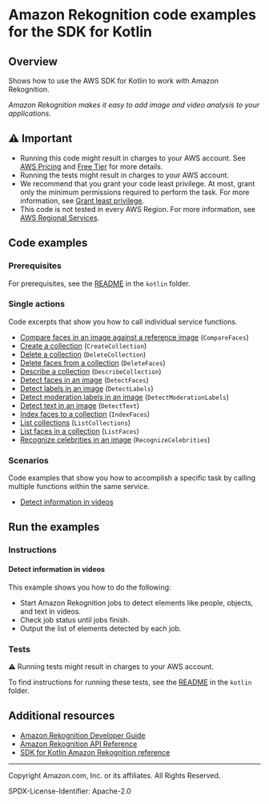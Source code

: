 <!--Generated by WRITEME on 2023-09-12 00:35:16.757450 (UTC)-->
# Amazon Rekognition code examples for the SDK for Kotlin

## Overview

Shows how to use the AWS SDK for Kotlin to work with Amazon Rekognition.

<!--custom.overview.start-->
<!--custom.overview.end-->

*Amazon Rekognition makes it easy to add image and video analysis to your applications.*

## ⚠ Important

* Running this code might result in charges to your AWS account. See [AWS Pricing](https://aws.amazon.com/pricing/?aws-products-pricing.sort-by=item.additionalFields.productNameLowercase&aws-products-pricing.sort-order=asc&awsf.Free%20Tier%20Type=*all&awsf.tech-category=*all) and [Free Tier](https://aws.amazon.com/free/?all-free-tier.sort-by=item.additionalFields.SortRank&all-free-tier.sort-order=asc&awsf.Free%20Tier%20Types=*all&awsf.Free%20Tier%20Categories=*all) for more details.
* Running the tests might result in charges to your AWS account.
* We recommend that you grant your code least privilege. At most, grant only the minimum permissions required to perform the task. For more information, see [Grant least privilege](https://docs.aws.amazon.com/IAM/latest/UserGuide/best-practices.html#grant-least-privilege).
* This code is not tested in every AWS Region. For more information, see [AWS Regional Services](https://aws.amazon.com/about-aws/global-infrastructure/regional-product-services).

<!--custom.important.start-->
<!--custom.important.end-->

## Code examples

### Prerequisites

For prerequisites, see the [README](../../README.md#Prerequisites) in the `kotlin` folder.


<!--custom.prerequisites.start-->
<!--custom.prerequisites.end-->

### Single actions

Code excerpts that show you how to call individual service functions.

* [Compare faces in an image against a reference image](bin/main/com/kotlin/rekognition/CompareFaces.kt#L48) (`CompareFaces`)
* [Create a collection](bin/main/com/kotlin/rekognition/CreateCollection.kt#L44) (`CreateCollection`)
* [Delete a collection](bin/main/com/kotlin/rekognition/DeleteCollection.kt#L44) (`DeleteCollection`)
* [Delete faces from a collection](bin/main/com/kotlin/rekognition/DeleteFacesFromCollection.kt#L43) (`DeleteFaces`)
* [Describe a collection](bin/main/com/kotlin/rekognition/DescribeCollection.kt#L44) (`DescribeCollection`)
* [Detect faces in an image](bin/main/com/kotlin/rekognition/DetectFaces.kt#L46) (`DetectFaces`)
* [Detect labels in an image](bin/main/com/kotlin/rekognition/DetectLabels.kt#L45) (`DetectLabels`)
* [Detect moderation labels in an image](bin/main/com/kotlin/rekognition/DetectModerationLabels.kt#L44) (`DetectModerationLabels`)
* [Detect text in an image](bin/main/com/kotlin/rekognition/DetectText.kt#L45) (`DetectText`)
* [Index faces to a collection](bin/main/com/kotlin/rekognition/AddFacesToCollection.kt#L48) (`IndexFaces`)
* [List collections](bin/main/com/kotlin/rekognition/ListCollections.kt#L27) (`ListCollections`)
* [List faces in a collection](bin/main/com/kotlin/rekognition/ListFacesInCollection.kt#L42) (`ListFaces`)
* [Recognize celebrities in an image](bin/main/com/kotlin/rekognition/RecognizeCelebrities.kt#L45) (`RecognizeCelebrities`)

### Scenarios

Code examples that show you how to accomplish a specific task by calling multiple
functions within the same service.

* [Detect information in videos](bin/main/com/kotlin/rekognition/VideoDetectFaces.kt)

## Run the examples

### Instructions


<!--custom.instructions.start-->
<!--custom.instructions.end-->



#### Detect information in videos

This example shows you how to do the following:

* Start Amazon Rekognition jobs to detect elements like people, objects, and text in videos.
* Check job status until jobs finish.
* Output the list of elements detected by each job.

<!--custom.scenario_prereqs.rekognition_VideoDetection.start-->
<!--custom.scenario_prereqs.rekognition_VideoDetection.end-->


<!--custom.scenarios.rekognition_VideoDetection.start-->
<!--custom.scenarios.rekognition_VideoDetection.end-->

### Tests

⚠ Running tests might result in charges to your AWS account.


To find instructions for running these tests, see the [README](../../README.md#Tests)
in the `kotlin` folder.



<!--custom.tests.start-->
<!--custom.tests.end-->

## Additional resources

* [Amazon Rekognition Developer Guide](https://docs.aws.amazon.com/rekognition/latest/dg/what-is.html)
* [Amazon Rekognition API Reference](https://docs.aws.amazon.com/rekognition/latest/APIReference/Welcome.html)
* [SDK for Kotlin Amazon Rekognition reference](https://sdk.amazonaws.com/kotlin/api/latest/rekognition/index.html)

<!--custom.resources.start-->
<!--custom.resources.end-->

---

Copyright Amazon.com, Inc. or its affiliates. All Rights Reserved.

SPDX-License-Identifier: Apache-2.0